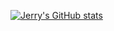 [![Jerry's GitHub stats](https://github-readme-stats.vercel.app/api?username=29988122&show_icons=true&count_private=true)](https://github.com/anuraghazra/github-readme-stats)
